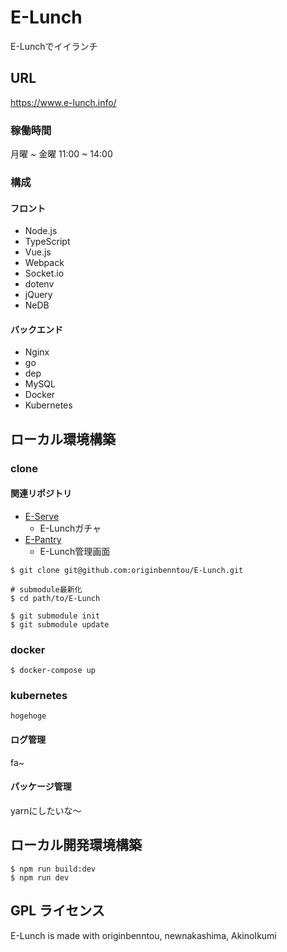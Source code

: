 E-Lunch
======================

E-Lunchでイイランチ

## URL

https://www.e-lunch.info/

### 稼働時間

月曜 ~ 金曜
11:00 ~ 14:00

### 構成

#### フロント

- Node.js
- TypeScript
- Vue.js
- Webpack
- Socket.io
- dotenv
- jQuery
- NeDB

#### バックエンド

- Nginx
- go
- dep
- MySQL
- Docker
- Kubernetes

## ローカル環境構築

### clone

#### 関連リポジトリ

- [E-Serve](https://github.com/originbenntou/E-Serve)
    - E-Lunchガチャ
- [E-Pantry](https://github.com/originbenntou/E-Pantry)
    - E-Lunch管理画面

```
$ git clone git@github.com:originbenntou/E-Lunch.git

# submodule最新化
$ cd path/to/E-Lunch

$ git submodule init
$ git submodule update
```

### docker

```
$ docker-compose up
```

### kubernetes

```
hogehoge
```

#### ログ管理
fa~

#### パッケージ管理
yarnにしたいな〜

## ローカル開発環境構築
```
$ npm run build:dev
$ npm run dev
```

GPL ライセンス
--------
E-Lunch is made with originbenntou, newnakashima, AkinoIkumi
